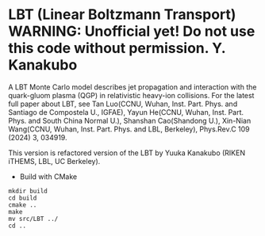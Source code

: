 # LBT (Linear Boltzmann Transport) WARNING: Unofficial yet! Do not use this code without permission. Y. Kanakubo

A LBT Monte Carlo model describes jet propagation and interaction with the quark-gluom plasma (QGP) in relativistic heavy-ion collisions.
For the latest full paper about LBT, see Tan Luo(CCNU, Wuhan, Inst. Part. Phys. and Santiago de Compostela U., IGFAE), Yayun He(CCNU, Wuhan, Inst. Part. Phys. and South China Normal U.), Shanshan Cao(Shandong U.), Xin-Nian Wang(CCNU, Wuhan, Inst. Part. Phys. and LBL, Berkeley), Phys.Rev.C 109 (2024) 3, 034919.

This version is refactored version of the LBT by Yuuka Kanakubo (RIKEN iTHEMS, LBL, UC Berkeley).  


- Build with CMake
```
mkdir build
cd build
cmake ..
make
mv src/LBT ../
cd ..
```
